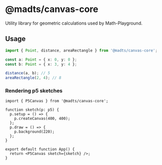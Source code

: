 # @madts/canvas-core

Utility library for geometric calculations used by Math-Playground.

## Usage

```ts
import { Point, distance, areaRectangle } from '@madts/canvas-core';

const a: Point = { x: 0, y: 0 };
const b: Point = { x: 3, y: 4 };

distance(a, b); // 5
areaRectangle(2, 4); // 8
```

### Rendering p5 sketches

```tsx
import { P5Canvas } from '@madts/canvas-core';

function sketch(p: p5) {
  p.setup = () => {
    p.createCanvas(400, 400);
  };
  p.draw = () => {
    p.background(220);
  };
}

export default function App() {
  return <P5Canvas sketch={sketch} />;
}
```
